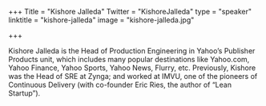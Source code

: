 +++
Title = "Kishore Jalleda"
Twitter = "KishoreJalleda"
type = "speaker"
linktitle = "kishore-jalleda"
image = "kishore-jalleda.jpg"

+++

Kishore Jalleda is the Head of Production Engineering in Yahoo’s Publisher Products unit, which includes many popular destinations like Yahoo.com, Yahoo Finance, Yahoo Sports, Yahoo News, Flurry, etc. Previously, Kishore was the Head of SRE at Zynga; and worked at IMVU, one of the pioneers of Continuous Delivery (with co-founder Eric Ries, the author of “Lean Startup”).
